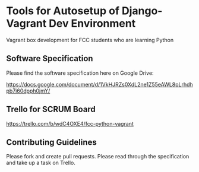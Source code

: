 # Tools for Autosetup of Django-Vagrant Dev Environment
Vagrant box development for FCC students who are learning Python

## Software Specification
Please find the software specification here on Google Drive:

https://docs.google.com/document/d/1VkHJRZs0XdL2ne1Z55eAWL8pLrhdhpb7i60dpph0jmY/

## Trello for SCRUM Board
https://trello.com/b/wdC4OXE4/fcc-python-vagrant

## Contributing Guidelines
Please fork and create pull requests. Please read through the specification and take up a task on Trello.
